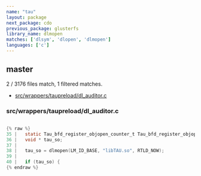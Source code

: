 ```yaml
---
name: "tau"
layout: package
next_package: cdo
previous_package: glusterfs
library_name: dlmopen
matches: ['dlsym', 'dlopen', 'dlmopen']
languages: ['c']
---
```

## master
2 / 3176 files match, 1 filtered matches.

 - [src/wrappers/taupreload/dl_auditor.c](#srcwrapperstaupreloaddl_auditorc)

### src/wrappers/taupreload/dl_auditor.c

```c

{% raw %}
35 |   static Tau_bfd_register_objopen_counter_t Tau_bfd_register_objopen_counter = NULL;
36 |   void * tau_so;
37 | 
38 |   tau_so = dlmopen(LM_ID_BASE, "libTAU.so", RTLD_NOW);
39 | 
40 |   if (tau_so) {
{% endraw %}

```